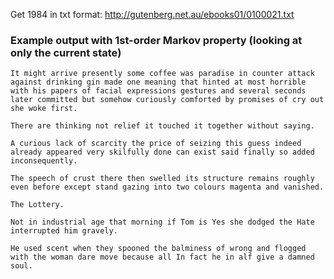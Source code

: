 Get 1984 in txt format: http://gutenberg.net.au/ebooks01/0100021.txt

### Example output with 1st-order Markov property (looking at only the current state)

```
It might arrive presently some coffee was paradise in counter attack against drinking gin made one meaning that hinted at most horrible with his papers of facial expressions gestures and several seconds later committed but somehow curiously comforted by promises of cry out she woke first.

There are thinking not relief it touched it together without saying.

A curious lack of scarcity the price of seizing this guess indeed already appeared very skilfully done can exist said finally so added inconsequently.

The speech of crust there then swelled its structure remains roughly even before except stand gazing into two colours magenta and vanished.

The Lottery.

Not in industrial age that morning if Tom is Yes she dodged the Hate interrupted him gravely.

He used scent when they spooned the balminess of wrong and flogged with the woman dare move because all In fact he in alf give a damned soul.
```
